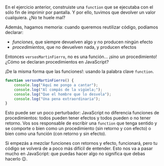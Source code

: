 En el ejercicio anterior, construiste una `function` que se ejecutaba con el sólo fin de imprimir por pantalla. Y por ello, tuvimos que devolver un valor cualquiera. ¿No te huele mal?

Además, hagamos memoria: cuando queremos reutilizar código, podíamos declarar:

* _funciones_, que siempre devuelven algo y no producen ningún efecto
* _procedimientos_, que no devuelven nada, y producen efectos

Entonces `versosMartinFierro`, no es una función... ¡sino un procedimiento! ¿Cómo se declaran procedimientos en JavaScript?

¡De la misma forma que las funciones!: usando la palabra clave `function`.

```javascript
function versosMartinFierro() {
    console.log("Aquí me pongo a cantar");
    console.log("Al compás de la vigüela;");
    console.log("Que el hombre que lo desvela");
    console.log("Una pena extraordinaria");
}
```

Esto puede ser un poco perturbador: JavaScript no diferencia funciones de procedimientos: todos pueden tener efectos y todos pueden o no tener retorno. Vos sos responsable de escribir una `function` que tenga sentido y se comporte o bien como un procedimiento (sin retorno y con efecto) o bien como una función (con retorno y sin efecto).

Si empezás a mezclar funciones con retornos y efecto, funcionará, pero tu código se volverá de a poco más difícil de entender. Esto nos va a pasar mucho en JavaScript: que puedas hacer algo no significa que debas hacerlo :wink:.

